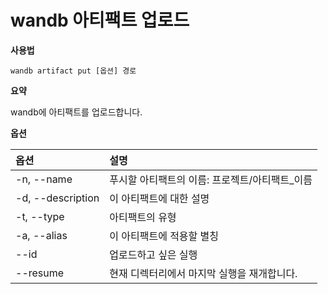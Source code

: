 
# wandb 아티팩트 업로드

**사용법**

`wandb artifact put [옵션] 경로`

**요약**

wandb에 아티팩트를 업로드합니다.

**옵션**

| **옵션** | **설명** |
| :--- | :--- |
| -n, --name | 푸시할 아티팩트의 이름: 프로젝트/아티팩트_이름 |
| -d, --description | 이 아티팩트에 대한 설명 |
| -t, --type | 아티팩트의 유형 |
| -a, --alias | 이 아티팩트에 적용할 별칭 |
| --id | 업로드하고 싶은 실행 |
| --resume | 현재 디렉터리에서 마지막 실행을 재개합니다. |